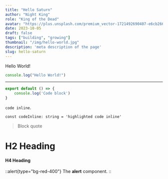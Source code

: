 ```yaml
---
title: "Hello Saturn"
author: "Night King"
role: "King of the Dead"
avatar: "https://plus.unsplash.com/premium_vector-1721492690407-e6cb2669aaf1?w=900&auto=format&fit=crop&q=60&ixlib=rb-4.0.3&ixid=M3wxMjA3fDB8MHxzZWFyY2h8MTB8fGNhdHN8ZW58MHx8MHx8fDA%3D"
date: 2023-10-05
draft: false
tags: ["building", "growing"]
thumbnail: "/img/hello-world.jpg"
description: 'meta description of the page'
slug: hello-saturn
---
```


Hello World!

```js
console.log("Hello World!")
```

---
```js [file.js]{4-6,7} meta-info=val
export default () => {
    console.log('Code block')
}
```

`code inline`.

`const codeInline: string = 'highlighted code inline'`

> Block quote

# H2 Heading
#### H4 Heading


::alert{type="bg-red-400"}
The **alert** component.
::

